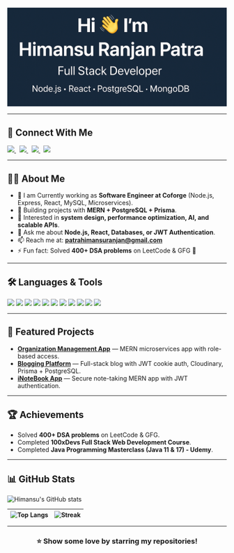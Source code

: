 <!---
⭐ Please consider starring the repo if you like this profile README.
-->
![Profile Banner](Banner.png)

---

## 🔗 Connect With Me  

<a href="https://www.linkedin.com/in/himansu-ranjan-patra-6540b8202/">
  <img src="https://img.shields.io/badge/LinkedIn-0077B5?style=for-the-badge&logo=linkedin&logoColor=white">
</a>&nbsp;

<a href="https://github.com/HimansuRanjan">
  <img src="https://img.shields.io/badge/GitHub-000000?style=for-the-badge&logo=github&logoColor=white">
</a>&nbsp;


<a href="https://himansu-ranjan-profile.netlify.app/">
  <img src="https://img.shields.io/badge/Portfolio-24292e?style=for-the-badge&logo=vercel&logoColor=white">
</a>&nbsp;

<a href="https://x.com/HimansuRanjan17">
  <img src="https://img.shields.io/badge/Twitter-1DA1F2?style=for-the-badge&logo=twitter&logoColor=white">
</a>


---

## 👨‍💻 About Me
- 🌱 I am Currently working as **Software Engineer at Coforge** (Node.js, Express, React, MySQL, Microservices).  
- 🚀 Building projects with **MERN + PostgreSQL + Prisma**.  
- 🔐 Interested in **system design, performance optimization, AI, and scalable APIs**.  
- 💬 Ask me about **Node.js, React, Databases, or JWT Authentication**.  
- 📫 Reach me at: **patrahimansuranjan@gmail.com**  
- ⚡ Fun fact: Solved **400+ DSA problems** on LeetCode & GFG 🚀  

---

## 🛠️ Languages & Tools
<p>
  <img src="https://img.shields.io/badge/Node.js-43853D?style=for-the-badge&logo=node-dot-js&logoColor=white"/>
  <img src="https://img.shields.io/badge/Express.js-000000?style=for-the-badge&logo=express&logoColor=white"/>
  <img src="https://img.shields.io/badge/React-20232A?style=for-the-badge&logo=react&logoColor=61DAFB"/>
  <img src="https://img.shields.io/badge/Redux-593D88?style=for-the-badge&logo=redux&logoColor=white"/>
  <img src="https://img.shields.io/badge/Tailwind_CSS-38B2AC?style=for-the-badge&logo=tailwind-css&logoColor=white"/>
  <img src="https://img.shields.io/badge/PostgreSQL-316192?style=for-the-badge&logo=postgresql&logoColor=white"/>
  <img src="https://img.shields.io/badge/MySQL-4479A1?style=for-the-badge&logo=mysql&logoColor=white"/>
  <img src="https://img.shields.io/badge/MongoDB-4EA94B?style=for-the-badge&logo=mongodb&logoColor=white"/>
  <img src="https://img.shields.io/badge/Prisma-2D3748?style=for-the-badge&logo=prisma&logoColor=white"/>
  <img src="https://img.shields.io/badge/Docker-2496ED?style=for-the-badge&logo=docker&logoColor=white"/>
  <img src="https://img.shields.io/badge/Git-F05032?style=for-the-badge&logo=git&logoColor=white"/>
</p>

---

## 🚀 Featured Projects
- [**Organization Management App**](https://github.com/HimansuRanjan/Organisation_Management) — MERN microservices app with role-based access.  
- [**Blogging Platform**](https://github.com/HimansuRanjan/Blog-App) — Full-stack blog with JWT cookie auth, Cloudinary, Prisma + PostgreSQL.  
- [**iNoteBook App**](https://github.com/HimansuRanjan/NoteBook-App) — Secure note-taking MERN app with JWT authentication.  

---

## 🏆 Achievements
- Solved **400+ DSA problems** on LeetCode & GFG.  
- Completed **100xDevs Full Stack Web Development Course**.  
- Completed **Java Programming Masterclass (Java 11 & 17) - Udemy**.  

---

## 📊 GitHub Stats

![Himansu's GitHub stats](https://github-readme-stats.vercel.app/api?username=HimansuRanjan&show_icons=true&theme=radical&count_private=true&include_all_commits=true)  

| ![Top Langs](https://github-readme-stats.vercel.app/api/top-langs/?username=HimansuRanjan&layout=compact&theme=radical) | ![Streak](https://github-readme-streak-stats.herokuapp.com/?user=HimansuRanjan&theme=radical) |
|---|---|


---

<h3 align="center">⭐ Show some love by starring my repositories!</h3>
